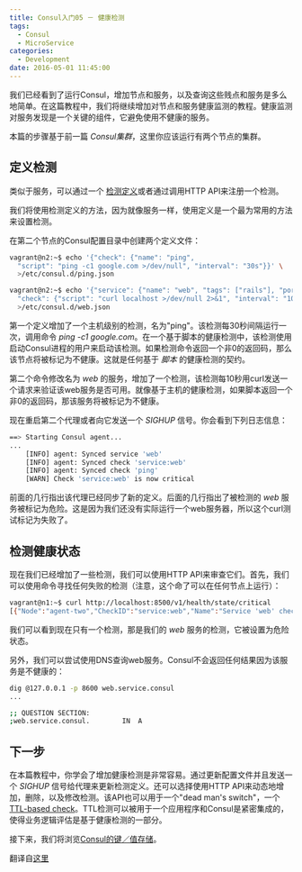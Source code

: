```yaml
---
title: Consul入门05 － 健康检测
tags:
  - Consul
  - MicroService
categories:
  - Development
date: 2016-05-01 11:45:00
---
```


我们已经看到了运行Consul，增加节点和服务，以及查询这些贱点和服务是多么地简单。在这篇教程中，我们将继续增加对节点和服务健康监测的教程。健康监测对服务发现是一个关键的组件，它避免使用不健康的服务。

本篇的步骤基于前一篇 *Consul集群*，这里你应该运行有两个节点的集群。

## 定义检测

类似于服务，可以通过一个 [检测定义](https://www.consul.io/docs/agent/checks.html)或者通过调用HTTP API来注册一个检测。

我们将使用检测定义的方法，因为就像服务一样，使用定义是一个最为常用的方法来设置检测。

<!-- more -->

在第二个节点的Consul配置目录中创建两个定义文件：

```bash
vagrant@n2:~$ echo '{"check": {"name": "ping",
  "script": "ping -c1 google.com >/dev/null", "interval": "30s"}}' \
  >/etc/consul.d/ping.json

vagrant@n2:~$ echo '{"service": {"name": "web", "tags": ["rails"], "port": 80,
  "check": {"script": "curl localhost >/dev/null 2>&1", "interval": "10s"}}}' \
  >/etc/consul.d/web.json
```

第一个定义增加了一个主机级别的检测，名为"ping"。该检测每30秒间隔运行一次，调用命令 *ping -c1 google.com*。在一个基于脚本的健康检测中，该检测使用启动Consul进程的用户来启动该检测。如果检测命令返回一个非0的返回码，那么该节点将被标记为不健康。这就是任何基于 *脚本* 的健康检测的契约。

第二个命令修改名为 *web* 的服务，增加了一个检测，该检测每10秒用curl发送一个请求来验证该web服务是否可用。就像基于主机的健康检测，如果脚本返回一个非0的返回码，那该服务将被标记为不健康。

现在重启第二个代理或者向它发送一个 *SIGHUP* 信号。你会看到下列日志信息：
```bash
==> Starting Consul agent...
...
    [INFO] agent: Synced service 'web'
    [INFO] agent: Synced check 'service:web'
    [INFO] agent: Synced check 'ping'
    [WARN] Check 'service:web' is now critical
```

前面的几行指出该代理已经同步了新的定义。后面的几行指出了被检测的 *web* 服务被标记为危险。这是因为我们还没有实际运行一个web服务器，所以这个curl测试标记为失败了。

## 检测健康状态

现在我们已经增加了一些检测，我们可以使用HTTP API来审查它们。首先，我们可以使用命令寻找任何失败的检测（注意，这个命了可以在任何节点上运行）：
```bash
vagrant@n1:~$ curl http://localhost:8500/v1/health/state/critical
[{"Node":"agent-two","CheckID":"service:web","Name":"Service 'web' check","Status":"critical","Notes":"","ServiceID":"web","ServiceName":"web"}]
```

我们可以看到现在只有一个检测，那是我们的 *web* 服务的检测，它被设置为危险状态。

另外，我们可以尝试使用DNS查询web服务。Consul不会返回任何结果因为该服务是不健康的：
```bash
dig @127.0.0.1 -p 8600 web.service.consul
...

;; QUESTION SECTION:
;web.service.consul.        IN  A
```

## 下一步

在本篇教程中，你学会了增加健康检测是非常容易。通过更新配置文件并且发送一个 *SIGHUP* 信号给代理来更新检测定义。还可以选择使用HTTP API来动态地增加，删除，以及修改检测。该API也可以用于一个"dead man's switch"，一个[TTL-based check](https://www.consul.io/docs/agent/checks.html#TTL)。TTL检测可以被用于一个应用程序和Consul是紧密集成的，使得业务逻辑评估是基于健康检测的一部分。

接下来，我们将浏览[Consul的键／值存储]()。

翻译自[这里](https://www.consul.io/intro/getting-started/checks.html)
